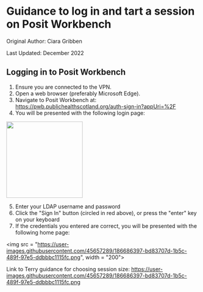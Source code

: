 # Guidance to log in and tart a session on Posit Workbench

Original Author: Ciara Gribben

Last Updated: December 2022

## Logging in to Posit Workbench
1. Ensure you are connected to the VPN.
2. Open a web browser (preferably Microsoft Edge).
3. Navigate to Posit Workbench at: https://pwb.publichealthscotland.org/auth-sign-in?appUri=%2F
4. You will be presented with the following login page:

<img src = "https://user-images.githubusercontent.com/45657289/186685760-da0d9dc6-cfe8-4afc-93fd-7afaaf6fd91d.png" width="200">

5. Enter your LDAP username and password
6. Click the "Sign In" button (circled in red above), or press the "enter" key on your keyboard
7. If the credentials you entered are correct, you will be presented with the following home page:

<img src = "https://user-images.githubusercontent.com/45657289/186686397-bd83707d-1b5c-489f-97e5-ddbbbc1115fc.png", width = "200">

Link to Terry guidance for choosing session size:
https://user-images.githubusercontent.com/45657289/186686397-bd83707d-1b5c-489f-97e5-ddbbbc1115fc.png


